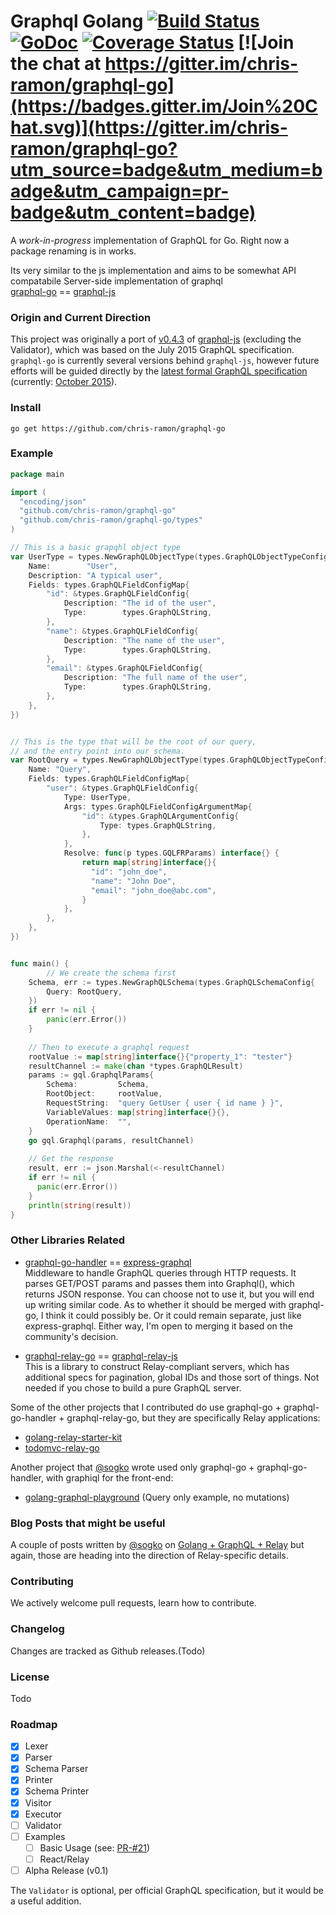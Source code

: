 Graphql Golang [![Build Status](https://travis-ci.org/chris-ramon/graphql-go.svg)](https://travis-ci.org/chris-ramon/graphql-go) [![GoDoc](https://godoc.org/graphql.co/graphql?status.svg)](https://godoc.org/github.com/chris-ramon/graphql-go) [![Coverage Status](https://coveralls.io/repos/chris-ramon/graphql-go/badge.svg?branch=master&service=github)](https://coveralls.io/github/chris-ramon/graphql-go?branch=master) [![Join the chat at https://gitter.im/chris-ramon/graphql-go](https://badges.gitter.im/Join%20Chat.svg)](https://gitter.im/chris-ramon/graphql-go?utm_source=badge&utm_medium=badge&utm_campaign=pr-badge&utm_content=badge)
=====

A *work-in-progress* implementation of GraphQL for Go. Right now a package renaming is in works.

Its very similar to the js implementation and aims to be somewhat API compatabile Server-side implementation of graphql   
[graphql-go](https://github.com/chris-ramon/graphql-go) == [graphql-js](https://github.com/graphql/graphql-js) 

### Origin and Current Direction

This project was originally a port of [v0.4.3](https://github.com/graphql/graphql-js/releases/tag/v0.4.3) of [graphql-js](https://github.com/graphql/graphql-js) (excluding the Validator), which was based on the July 2015 GraphQL specification. `graphql-go` is currently several versions behind `graphql-js`, however future efforts will be guided directly by the [latest formal GraphQL specification](https://github.com/facebook/graphql/releases) (currently: [October 2015](https://github.com/facebook/graphql/releases/tag/October2015)).

### Install
`go get https://github.com/chris-ramon/graphql-go`

### Example
```go
package main

import (
  "encoding/json"
  "github.com/chris-ramon/graphql-go"
  "github.com/chris-ramon/graphql-go/types"
)

// This is a basic grapqhl object type
var UserType = types.NewGraphQLObjectType(types.GraphQLObjectTypeConfig{
	Name:        "User",
	Description: "A typical user",
	Fields: types.GraphQLFieldConfigMap{
		"id": &types.GraphQLFieldConfig{
			Description: "The id of the user",
			Type:        types.GraphQLString,
		},
		"name": &types.GraphQLFieldConfig{
			Description: "The name of the user",
			Type:        types.GraphQLString,
		},
		"email": &types.GraphQLFieldConfig{
			Description: "The full name of the user",
			Type:        types.GraphQLString,
		},
	},
})


// This is the type that will be the root of our query,
// and the entry point into our schema.
var RootQuery = types.NewGraphQLObjectType(types.GraphQLObjectTypeConfig{
	Name: "Query",
	Fields: types.GraphQLFieldConfigMap{
		"user": &types.GraphQLFieldConfig{
			Type: UserType,
			Args: types.GraphQLFieldConfigArgumentMap{
				"id": &types.GraphQLArgumentConfig{
					Type: types.GraphQLString,
				},
			},
			Resolve: func(p types.GQLFRParams) interface{} {
				return map[string]interface{}{
				  "id": "john_doe",
				  "name": "John Doe",
				  "email": "john_doe@abc.com",
				}
			},
		},
	},
})


func main() {
        // We create the schema first
    Schema, err := types.NewGraphQLSchema(types.GraphQLSchemaConfig{
		Query: RootQuery,
	})
	if err != nil {
		panic(err.Error())
	}
	
	// Then to execute a graphql request
    rootValue := map[string]interface{}{"property_1": "tester"}
	resultChannel := make(chan *types.GraphQLResult)
	params := gql.GraphqlParams{
		Schema:         Schema,
		RootObject:     rootValue,
		RequestString:  "query GetUser { user { id name } }",
		VariableValues: map[string]interface{}{},
		OperationName:  "",
	}
	go gql.Graphql(params, resultChannel)
	
	// Get the response
	result, err := json.Marshal(<-resultChannel)
	if err != nil {
	  panic(err.Error())
	}
	println(string(result))
}
```

### Other Libraries Related
* [graphql-go-handler](https://github.com/sogko/graphql-go-handler) == [express-graphql](https://github.com/graphql/express-graphql)  
Middleware to handle GraphQL queries through HTTP requests. It parses GET/POST params and passes them into Graphql(), which returns JSON response. You can choose not to use it, but you will end up writing similar code. As to whether it should be merged with graphql-go, I think it could possibly be. Or it could remain separate, just like express-graphql. Either way, I'm open to merging it based on the community's decision.

* [graphql-relay-go](https://github.com/sogko/graphql-relay-go) == [graphql-relay-js](https://github.com/graphql/graphql-relay-js)  
This is a library to construct Relay-compliant servers, which has additional specs for pagination, global IDs and those sort of things. Not needed if you chose to build a pure GraphQL server.

Some of the other projects that I contributed do use graphql-go + graphql-go-handler + graphql-relay-go, but they are specifically Relay applications:

* [golang-relay-starter-kit](https://github.com/sogko/golang-relay-starter-kit)
* [todomvc-relay-go](https://github.com/sogko/todomvc-relay-go)

Another project that [@sogko](https://github.com/sogko) wrote used only graphql-go + graphql-go-handler, with graphiql for the front-end:

* [golang-graphql-playground](https://github.com/sogko/golang-graphql-playground) (Query only example, no mutations)

### Blog Posts that might be useful
A couple of posts written by [@sogko](https://github.com/sogko) on [Golang + GraphQL + Relay](http://wehavefaces.net/) but again, those are heading into the direction of Relay-specific details.

### Contributing

We actively welcome pull requests, learn how to contribute.

### Changelog

Changes are tracked as Github releases.(Todo)

### License
Todo


### Roadmap
- [x] Lexer
- [x] Parser
- [x] Schema Parser
- [x] Printer
- [x] Schema Printer
- [x] Visitor
- [x] Executor
- [ ] Validator
- [ ] Examples
  - [ ] Basic Usage (see: [PR-#21](https://github.com/chris-ramon/graphql-go/pull/21)) 
  - [ ] React/Relay
- [ ] Alpha Release (v0.1)

The `Validator` is optional, per official GraphQL specification, but it would be a useful addition.
